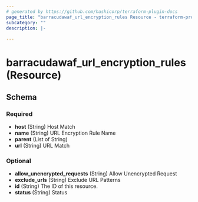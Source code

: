 ```yaml
---
# generated by https://github.com/hashicorp/terraform-plugin-docs
page_title: "barracudawaf_url_encryption_rules Resource - terraform-provider-barracudawaf"
subcategory: ""
description: |-
  
---
```


# barracudawaf_url_encryption_rules (Resource)





<!-- schema generated by tfplugindocs -->
## Schema

### Required

- **host** (String) Host Match
- **name** (String) URL Encryption Rule Name
- **parent** (List of String)
- **url** (String) URL Match

### Optional

- **allow_unencrypted_requests** (String) Allow Unencrypted Request
- **exclude_urls** (String) Exclude URL Patterns
- **id** (String) The ID of this resource.
- **status** (String) Status


